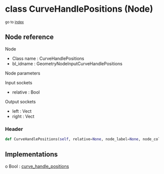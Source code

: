 # class CurveHandlePositions (Node)

<sub>go to [index](/docs/index.md)</sub>

## Node reference

Node
 - Class name : CurveHandlePositions
 - bl_idname : GeometryNodeInputCurveHandlePositions

Node parameters

Input sockets
 - relative : Bool

Output sockets
 - left : Vect
 - right : Vect

### Header

``` python
def CurveHandlePositions(self, relative=None, node_label=None, node_color=None):
```

## Implementations

o Bool : [curve_handle_positions](/docs/GeoNodes_classes/Bool.md#curve_handle_positions) 

